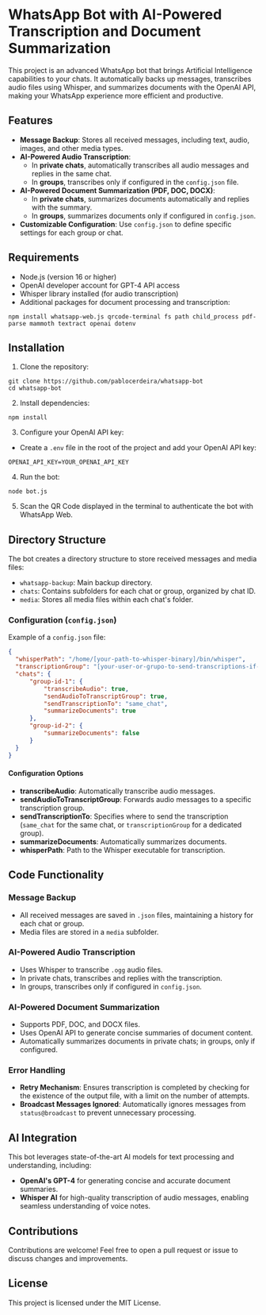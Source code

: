 # WhatsApp Bot with AI-Powered Transcription and Document Summarization

This project is an advanced WhatsApp bot that brings Artificial Intelligence capabilities to your chats. It automatically backs up messages, transcribes audio files using Whisper, and summarizes documents with the OpenAI API, making your WhatsApp experience more efficient and productive.

## Features

- **Message Backup**: Stores all received messages, including text, audio, images, and other media types.
- **AI-Powered Audio Transcription**:
  - In **private chats**, automatically transcribes all audio messages and replies in the same chat.
  - In **groups**, transcribes only if configured in the `config.json` file.
- **AI-Powered Document Summarization (PDF, DOC, DOCX)**:
  - In **private chats**, summarizes documents automatically and replies with the summary.
  - In **groups**, summarizes documents only if configured in `config.json`.
- **Customizable Configuration**: Use `config.json` to define specific settings for each group or chat.

## Requirements

- Node.js (version 16 or higher)
- OpenAI developer account for GPT-4 API access
- Whisper library installed (for audio transcription)
- Additional packages for document processing and transcription:

```
npm install whatsapp-web.js qrcode-terminal fs path child_process pdf-parse mammoth textract openai dotenv
```

## Installation

1. Clone the repository:

```
git clone https://github.com/pablocerdeira/whatsapp-bot
cd whatsapp-bot
```

2. Install dependencies:

```
npm install
```

3. Configure your OpenAI API key:

- Create a `.env` file in the root of the project and add your OpenAI API key:

```
OPENAI_API_KEY=YOUR_OPENAI_API_KEY
```

4. Run the bot:

```
node bot.js
```

5. Scan the QR Code displayed in the terminal to authenticate the bot with WhatsApp Web.

## Directory Structure

The bot creates a directory structure to store received messages and media files:

- `whatsapp-backup`: Main backup directory.
- `chats`: Contains subfolders for each chat or group, organized by chat ID.
- `media`: Stores all media files within each chat's folder.

### Configuration (`config.json`)

Example of a `config.json` file:

```json
{
  "whisperPath": "/home/[your-path-to-whisper-binary]/bin/whisper",
  "transcriptionGroup": "[your-user-or-grupo-to-send-transcriptions-if-not-same_chat]",
  "chats": {
      "group-id-1": {
          "transcribeAudio": true,
          "sendAudioToTranscriptGroup": true,
          "sendTranscriptionTo": "same_chat",
          "summarizeDocuments": true
      },
      "group-id-2": {
          "summarizeDocuments": false
      }
  }
}
```

#### Configuration Options

- **transcribeAudio**: Automatically transcribe audio messages.
- **sendAudioToTranscriptGroup**: Forwards audio messages to a specific transcription group.
- **sendTranscriptionTo**: Specifies where to send the transcription (`same_chat` for the same chat, or `transcriptionGroup` for a dedicated group).
- **summarizeDocuments**: Automatically summarizes documents.
- **whisperPath**: Path to the Whisper executable for transcription.

## Code Functionality

### Message Backup

- All received messages are saved in `.json` files, maintaining a history for each chat or group.
- Media files are stored in a `media` subfolder.

### AI-Powered Audio Transcription

- Uses Whisper to transcribe `.ogg` audio files.
- In private chats, transcribes and replies with the transcription.
- In groups, transcribes only if configured in `config.json`.

### AI-Powered Document Summarization

- Supports PDF, DOC, and DOCX files.
- Uses OpenAI API to generate concise summaries of document content.
- Automatically summarizes documents in private chats; in groups, only if configured.

### Error Handling

- **Retry Mechanism**: Ensures transcription is completed by checking for the existence of the output file, with a limit on the number of attempts.
- **Broadcast Messages Ignored**: Automatically ignores messages from `status@broadcast` to prevent unnecessary processing.

## AI Integration

This bot leverages state-of-the-art AI models for text processing and understanding, including:
- **OpenAI's GPT-4** for generating concise and accurate document summaries.
- **Whisper AI** for high-quality transcription of audio messages, enabling seamless understanding of voice notes.

## Contributions

Contributions are welcome! Feel free to open a pull request or issue to discuss changes and improvements.

## License

This project is licensed under the MIT License.